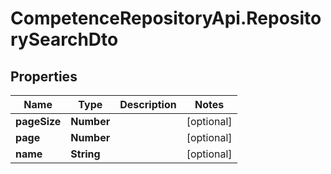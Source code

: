 # CompetenceRepositoryApi.RepositorySearchDto

## Properties
Name | Type | Description | Notes
------------ | ------------- | ------------- | -------------
**pageSize** | **Number** |  | [optional] 
**page** | **Number** |  | [optional] 
**name** | **String** |  | [optional] 
